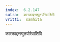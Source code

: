 ```yaml
---
index:  6.2.147
sutra:  कारकाद्दत्तश्रुतयोरेवाशिषि
vritti:  samhita 
---
```


कारकाद्दत्तश्रुतयोरेवाशिषि

